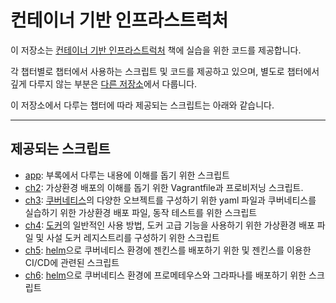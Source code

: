 # 컨테이너 기반 인프라스트럭처
이 저장소는 [컨테이너 기반 인프라스트럭처](https://yes24.com) 책에 실습을 위한 코드를 제공합니다.

각 챕터별로 챕터에서 사용하는 스크립트 및 코드를 제공하고 있으며, 별도로 챕터에서 깊게 다루지 않는 부분은
[다른 저장소](https://github.com/iac-source)에서 다룹니다.

이 저장소에서 다루는 챕터에 따라 제공되는 스크립트는 아래와 같습니다.
***

## 제공되는 스크립트
* [app](https://github.com/sysnet4admin/_Book_k8sInfra/tree/main/app): 부록에서 다루는 내용에 이해를 돕기 위한 스크립트
* [ch2](https://github.com/sysnet4admin/_Book_k8sInfra/tree/main/ch2): 가상환경 배포의 이해를 돕기 위한 Vagrantfile과 프로비저닝 스크립트.
* [ch3](https://github.com/sysnet4admin/_Book_k8sInfra/tree/main/ch3): [쿠버네티스](https://kubernetes.io)의 다양한 오브젝트를 구성하기 위한 yaml 파일과 쿠버네티스를 실습하기 위한 가상환경 배포 파일, 동작 테스트를 위한 스크립트
* [ch4](https://github.com/sysnet4admin/_Book_k8sInfra/tree/main/ch4): [도커](https://docker.com)의 일반적인 사용 방법, 도커 고급 기능을 사용하기 위한 가상환경 배포 파일 및 사설 도커 레지스트리를 구성하기 위한 스크립트 
* [ch5](https://github.com/sysnet4admin/_Book_k8sInfra/tree/main/ch6): [helm](https://helm.sh)으로 쿠버네티스 환경에 젠킨스를 배포하기 위한 및 젠킨스를 이용한 CI/CD에 관련된 스크립트
* [ch6](https://github.com/sysnet4admin/_Book_k8sInfra/tree/main/ch6): [helm](https://helm.sh)으로 쿠버네티스 환경에 프로메테우스와 그라파나를 배포하기 위한 스크립트

